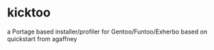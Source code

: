 kicktoo
=======

a Portage based installer/profiler for Gentoo/Funtoo/Exherbo based on quickstart from agaffney